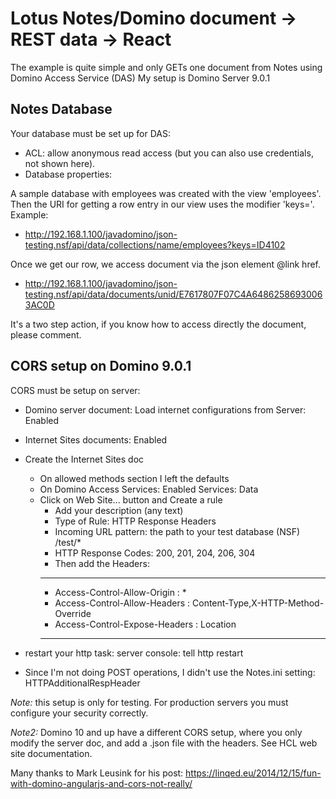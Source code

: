 # Lotus Notes/Domino document -> REST data -> React

The example is quite simple and only GETs one document from Notes using Domino Access Service (DAS)
My setup is Domino Server 9.0.1



## Notes Database
Your database must be set up for DAS:
* ACL: allow anonymous read access  (but you can also use credentials, not shown here).
* Database properties:


A sample database with employees was created with the view 'employees'. Then the URI for getting a row entry in our view uses the modifier 'keys='.
Example:
  * http://192.168.1.100/javadomino/json-testing.nsf/api/data/collections/name/employees?keys=ID4102

Once we get our row, we access document via the json element @link href.
 * http://192.168.1.100/javadomino/json-testing.nsf/api/data/documents/unid/E7617807F07C4A64862586930063AC0D

It's a two step action, if you know how to access directly the document, please comment.



## CORS setup on Domino 9.0.1

CORS must be setup on server:
  * Domino server document: Load internet configurations from Server: Enabled
  * Internet Sites documents: Enabled
  * Create the Internet Sites doc
    * On allowed methods section I left the defaults
    * On Domino Access Services: Enabled Services: Data
    * Click on Web Site...  button and Create a rule
       * Add your description (any text)
       * Type of Rule: HTTP Response Headers
       * Incoming URL pattern: the path to your test database (NSF)  /test/*
       * HTTP Response Codes: 200, 201, 204, 206, 304
       * Then add the Headers:
        ***
        * Access-Control-Allow-Origin   :  *
        * Access-Control-Allow-Headers  : Content-Type,X-HTTP-Method-Override
        * Access-Control-Expose-Headers : Location
        ***
  * restart your http task:    server console:    tell http restart

  * Since I'm not doing POST operations, I didn't use the Notes.ini setting: HTTPAdditionalRespHeader


*Note:* this setup is only for testing. For production servers you must configure your security correctly.

*Note2:* Domino 10 and up have a different CORS setup, where you only modify the server doc, and add a .json file with the headers. See HCL web site documentation.

Many thanks to Mark Leusink for his post:
https://linqed.eu/2014/12/15/fun-with-domino-angularjs-and-cors-not-really/


##
